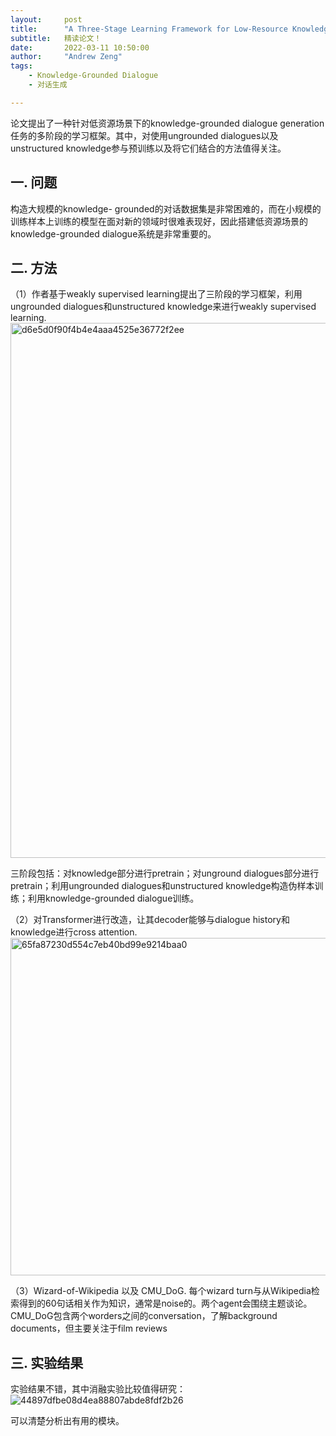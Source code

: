 ```yaml
---
layout:     post
title:      "A Three-Stage Learning Framework for Low-Resource Knowledge-Grounded Dialogue Generation"
subtitle:   精读论文！
date:       2022-03-11 10:50:00
author:     "Andrew Zeng"
tags:
    - Knowledge-Grounded Dialogue
    - 对话生成

---
```


论文提出了一种针对低资源场景下的knowledge-grounded dialogue generation任务的多阶段的学习框架。其中，对使用ungrounded dialogues以及unstructured knowledge参与预训练以及将它们结合的方法值得关注。

## 一. 问题

构造大规模的knowledge- grounded的对话数据集是非常困难的，而在小规模的训练样本上训练的模型在面对新的领域时很难表现好，因此搭建低资源场景的knowledge-grounded dialogue系统是非常重要的。

## 二. 方法

（1）作者基于weakly supervised learning提出了三阶段的学习框架，利用ungrounded dialogues和unstructured knowledge来进行weakly supervised learning.
<img width="856" alt="d6e5d0f90f4b4e4aaa4525e36772f2ee" src="https://user-images.githubusercontent.com/47687248/157893215-024b52d9-966d-47b3-8f50-63aead433079.png">

三阶段包括：对knowledge部分进行pretrain；对unground dialogues部分进行pretrain；利用ungrounded dialogues和unstructured knowledge构造伪样本训练；利用knowledge-grounded dialogue训练。

（2）对Transformer进行改造，让其decoder能够与dialogue history和knowledge进行cross attention.
<img width="540" alt="65fa87230d554c7eb40bd99e9214baa0" src="https://user-images.githubusercontent.com/47687248/157893265-c77ad7ba-79dc-48af-a3b3-0699e68f863c.png">

（3）Wizard-of-Wikipedia 以及  CMU_DoG.
每个wizard turn与从Wikipedia检索得到的60句话相关作为知识，通常是noise的。两个agent会围绕主题谈论。
CMU_DoG包含两个worders之间的conversation，了解background documents，但主要关注于film reviews

## 三. 实验结果

实验结果不错，其中消融实验比较值得研究：
![44897dfbe08d4ea88807abde8fdf2b26](https://user-images.githubusercontent.com/47687248/157893300-8a9ec038-28da-4181-9313-972a40616b3a.png)

可以清楚分析出有用的模块。



